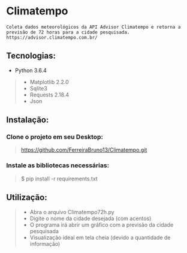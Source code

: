 # Climatempo
	Coleta dados meteorológicos da API Advisor Climatempo e retorna a previsão de 72 horas para a cidade pesquisada.
	https://advisor.climatempo.com.br/

## Tecnologias:
* Python 3.6.4
> * Matplotlib 2.2.0
> * Sqlite3
> * Requests 2.18.4
> * Json

## Instalação:
### Clone o projeto em seu Desktop:
> https://github.com/FerreiraBruno13/Climatempo.git

### Instale as bibliotecas necessárias:
> $ pip install -r requirements.txt

## Utilização:
> * Abra o arquivo Climatempo72h.py
> * Digite o nome da cidade desejada (com acentos)
> * O programa irá abrir um gráfico com a previsão da cidade pesquisada
> * Visualização ideal em tela cheia (devido a quantidade de informação)
